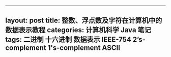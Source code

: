 ---
layout: post
title: 整数、浮点数及字符在计算机中的数据表示教程
categories: 计算机科学 Java 笔记
tags: 二进制 十六进制 数据表示 IEEE-754 2’s-complement 1's-complement ASCII 
--
